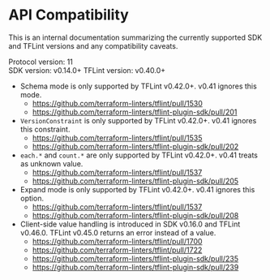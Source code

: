 # API Compatibility

This is an internal documentation summarizing the currently supported SDK and TFLint versions and any compatibility caveats.

Protocol version: 11  
SDK version: v0.14.0+
TFLint version: v0.40.0+  

- Schema mode is only supported by TFLint v0.42.0+. v0.41 ignores this mode.
  - https://github.com/terraform-linters/tflint/pull/1530
  - https://github.com/terraform-linters/tflint-plugin-sdk/pull/201
- `VersionConstraint` is only supported by TFLint v0.42.0+. v0.41 ignores this constraint.
  - https://github.com/terraform-linters/tflint/pull/1535
  - https://github.com/terraform-linters/tflint-plugin-sdk/pull/202
- `each.*` and `count.*` are only supported by TFLint v0.42.0+. v0.41 treats as unknown value.
  - https://github.com/terraform-linters/tflint/pull/1537
  - https://github.com/terraform-linters/tflint-plugin-sdk/pull/205
- Expand mode is only supported by TFLint v0.42.0+. v0.41 ignores this option.
  - https://github.com/terraform-linters/tflint/pull/1537
  - https://github.com/terraform-linters/tflint-plugin-sdk/pull/208
- Client-side value handling is introduced in SDK v0.16.0 and TFLint v0.46.0. TFLint v0.45.0 returns an error instead of a value.
  - https://github.com/terraform-linters/tflint/pull/1700
  - https://github.com/terraform-linters/tflint/pull/1722
  - https://github.com/terraform-linters/tflint-plugin-sdk/pull/235
  - https://github.com/terraform-linters/tflint-plugin-sdk/pull/239
